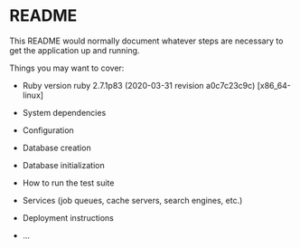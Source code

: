 # README

This README would normally document whatever steps are necessary to get the
application up and running.

Things you may want to cover:

* Ruby version
  ruby 2.7.1p83 (2020-03-31 revision a0c7c23c9c) [x86_64-linux]

* System dependencies

* Configuration

* Database creation

* Database initialization

* How to run the test suite

* Services (job queues, cache servers, search engines, etc.)

* Deployment instructions

* ...

